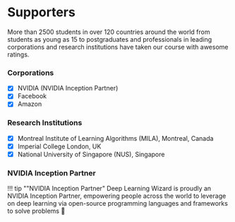 # Supporters


More than 2500 students in over 120 countries around the world from students as young as 15 to postgraduates and professionals in leading corporations and research institutions have taken our course with awesome ratings.

### Corporations
* [x] NVIDIA (NVIDIA Inception Partner)
* [x] Facebook
* [x] Amazon

### Research Institutions
* [x] Montreal Institute of Learning Algorithms (MILA), Montreal, Canada
* [x] Imperial College London, UK
* [x] National University of Singapore (NUS), Singapore

### NVIDIA Inception Partner

!!! tip ""NVIDIA Inception Partner"
    Deep Learning Wizard is proudly an NVIDIA Inception Partner, empowering people across the world to leverage on deep learning via open-source programming languages and frameworks to solve problems :ghost: 
    
